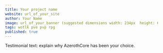 ```yaml
---
title: Your project name
website: url_of_your_site
author: Your Name
image: url_of_your_banner (suggested dimensions width: 234px  height: 60px )
tags: wotlk pve pvp rpg
published: true
---
```


Testimonial text: explain why AzerothCore has been your choice.
